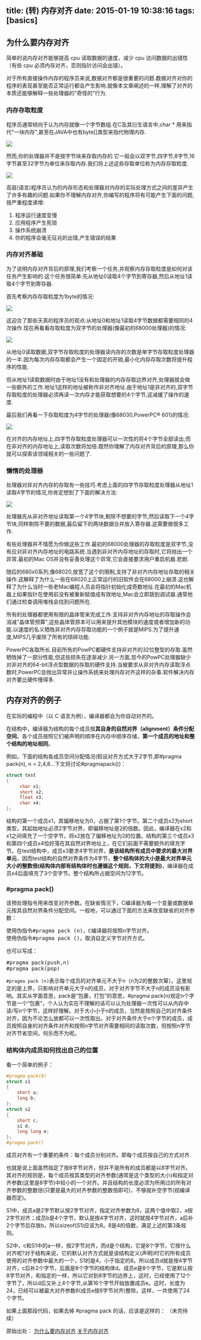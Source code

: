 title: (转) 内存对齐
date: 2015-01-19 10:38:16
tags: [basics]
---

## 为什么要内存对齐

简单的说内存对齐能够提高 cpu 读取数据的速度，减少 cpu 访问数据的出错性（有些 cpu 必须内存对齐，否则指针访问会出错）。

对于所有直接操作内存的程序员来说,数据对齐都是很重要的问题.数据对齐对你的程序的表现甚至能否正常运行都会产生影响.就像本文章阐述的一样,理解了对齐的本质还能够解释一些处理器的"奇怪的"行为.

### 内存存取粒度

程序员通常倾向于认为内存就像一个字节数组.在C及其衍生语言中,char * 用来指代"一块内存",甚至在JAVA中也有byte[]类型来指代物理内存.

![](http://7u2hy4.com1.z0.glb.clouddn.com/linux/memory-align/1.jpeg)

然而,你的处理器并不是按字节块来存取内存的.它一般会以双字节,四字节,8字节,16字节甚至32字节为单位来存取内存.我们将上述这些存取单位称为内存存取粒度.

![](http://7u2hy4.com1.z0.glb.clouddn.com/linux/memory-align/2.jpeg)

高层(语言)程序员认为的内存形态和处理器对内存的实际处理方式之间的差异产生了许多有趣的问题.如果你不理解内存对齐,你编写的程序将有可能产生下面的问题,按严重程度递增:

1. 程序运行速度变慢
2. 应用程序产生死锁
3. 操作系统崩溃
4. 你的程序会毫无征兆的出错,产生错误的结果

### 内存对齐基础

为了说明内存对齐背后的原理,我们考察一个任务,并观察内存存取粒度是如何对该任务产生影响的.这个任务很简单:先从地址0读取4个字节到寄存器,然后从地址1读取4个字节到寄存器.

首先考察内存存取粒度为1byte的情况:

![](http://7u2hy4.com1.z0.glb.clouddn.com/linux/memory-align/3.jpeg)

这迎合了那些天真的程序员的观点:从地址0和地址1读取4字节数据都需要相同的4次操作.现在再看看存取粒度为双字节的处理器(像最初的68000处理器)的情况:

![](http://7u2hy4.com1.z0.glb.clouddn.com/linux/memory-align/4.jpeg)

从地址0读取数据,双字节存取粒度的处理器读内存的次数是单字节存取粒度处理器的一半.因为每次内存存取都会产生一个固定的开销,最小化内存存取次数将提升程序的性能.

但从地址1读取数据时由于地址1没有和处理器的内存存取边界对齐,处理器就会做一些额外的工作.地址1这样的地址被称作非对齐地址.由于地址1是非对齐的,双字节存取粒度的处理器必须再读一次内存才能获取想要的4个字节,这减缓了操作的速度.

最后我们再看一下存取粒度为4字节的处理器(像68030,PowerPC® 601)的情况:

![](http://7u2hy4.com1.z0.glb.clouddn.com/linux/memory-align/5.jpeg)

在对齐的内存地址上,四字节存取粒度处理器可以一次性的将4个字节全部读出;而在非对齐的内存地址上,读取次数将加倍.既然你理解了内存对齐背后的原理,那么你就可以探索该领域相关的一些问题了.

### 懒惰的处理器

处理器对非对齐内存的存取有一些技巧.考虑上面的四字节存取粒度处理器从地址1读取4字节的情况,你肯定想到了下面的解决方法:

![](http://7u2hy4.com1.z0.glb.clouddn.com/linux/memory-align/6.jpeg)

处理器先从非对齐地址读取第一个4字节块,剔除不想要的字节,然后读取下一个4字节块,同样剔除不要的数据,最后留下的两块数据合并放入寄存器.这需要做很多工作.

有些处理器并不情愿为你做这些工作.最初的68000处理器的存取粒度是双字节,没有应对非对齐内存地址的电路系统.当遇到非对齐内存地址的存取时,它将抛出一个异常.最初的Mac OS并没有妥善处理这个异常,它会直接要求用户重启机器.悲剧.

随后的680x0系列,像68020,放宽了这个的限制,支持了非对齐内存地址存取的相关操作.这解释了为什么一些在68020上正常运行的旧软件会在68000上崩溃.这也解释了为什么当时一些老Mac编程人员会将指针初始化成奇数地址.在最初的Mac机器上如果指针在使用前没有被重新赋值成有效地址,Mac会立即跳到调试器.通常他们通过检查调用堆栈会找到问题所在.

所有的处理器都使用有限的晶体管来完成工作.支持非对齐内存地址的存取操作会消减"晶体管预算",这些晶体管原本可以用来提升其他模块的速度或者增加新的功能.以速度的名义牺牲非对齐内存存取功能的一个例子就是MIPS.为了提升速度,MIPS几乎废除了所有的琐碎功能.

PowerPC各取所长.目前所有的PowPC都硬件支持非对齐的32位整型的存取.虽然牺牲掉了一部分性能,但这些损失在逐渐减少.另一方面,现今的PowPC处理器缺少对非对齐的64-bit浮点型数据的存取的硬件支持.当被要求从非对齐内存读取浮点数时,PowerPC会抛出异常并让操作系统来处理内存对齐这样的杂事.软件解决内存对齐要比硬件慢得多.

## 内存对齐的例子

在实际的编程中（以 C 语言为例），编译器都会为你自动对齐的。

在结构中，编译器为结构的每个成员按**其自身的自然对界（alignment）条件分配空间**。各个成员按照它们被声明的顺序在内存中顺序存储，**第一个成员的地址和整个结构的地址相同**。

例如，下面的结构各成员空间分配情况(假设对齐方式大于2字节,即#pragma pack(n), n = 2,4,8...下文将讨论#pragmapack())：

```cpp
struct test 
{
     char x1;
     short x2;
     float x3;
     char x4;
};
```

结构的第一个成员x1，其偏移地址为0，占据了第1个字节。第二个成员x2为short类型，其起始地址必须2字节对界，即偏移地址是2的倍数。因此，编译器在x2和x1之间填充了一个空字节，将x2放在了偏移地址为2的位置。结构的第三个成员x3和第四个成员x4恰好落在其自然对界地址上，在它们前面不需要额外的填充字节。在test结构中，成员x3要求4字节对界，**是该结构所有成员中要求的最大对界单元**，因而test结构的自然对界条件为4字节，**整个结构体的大小是最大对界单元大小的整数倍(结构体内部有结构体时也遵循这个规则，下文将提到)**，编译器在成员x4后面填充了3个空字节。整个结构所占据空间为12字节。

### #pragma pack()

该预处理指令用来改变对齐参数。在缺省情况下，C编译器为每一个变量或数据单元按其自然对界条件分配空间。一般地，可以通过下面的方法来改变缺省的对齐参数：

<pre config="brush:bash;toolbar:false;">
使用伪指令#pragma pack (n)，C编译器将按照n字节对齐。
使用伪指令#pragma pack ()，取消自定义字节对齐方式。
</pre>

也可以写成：

<pre config="brush:bash;toolbar:false;">
#pragma pack(push,n)
#pragma pack(pop)
</pre>

`#pragma pack (n)`表示每个成员的对齐单元不大于n（n为2的整数次幂）。这里规定的是上界，只影响对齐单元大于n的成员，对于对齐字节不大于n的成员没有影响。其实从字面意思，pack是“包裹，打包”的意思，#pragma pack(n)规定n个字节是一个“包裹”，个人认为实在不理解的话可以认为处理器一次性可以从内存中读/写n个字节，这样好理解。对于大小小于n的成员，当然是按照自己的对齐条件对齐，因为不论怎么放都可以一次性取出。对于对齐条件大于n个字节的成员，成员按照自身的对齐条件对齐和按照n字节对齐需要相同的读取次数，但按照n字节对齐节省空间，何乐而不为呢。

### 结构体内成员如何找出自己的位置

看一个简单的例子：

```cpp
#pragma pack(8)
struct s1
{
    short a;
    long b;
};
struct s2
{
    short c;
    s1 d;
    long long e;
};
#pragma pack()
```

成员对齐有一个重要的条件：每个成员分别对齐。即每个成员按自己的方式对齐.

也就是说上面虽然指定了按8字节对齐，但并不是所有的成员都是以8字节对齐。其对齐的规则是，每个成员按其类型的对齐参数(通常是这个类型的大小)和指定对齐参数(这里是8字节)中较小的一个对齐。并且结构的长度必须为所用过的所有对齐参数的整数倍(只要是最大的对齐参数的整数倍即可)，不够就补空字节(视编译器而定)。

S1中，成员a是2字节默认按2字节对齐，指定对齐参数为8，这两个值中取2，a按2字节对齐；成员b是4个字节，默认是按4字节对齐，这时就按4字节对齐，a后补2个字节后存放b，所以sizeof(S1)应该为8。8是4的倍数，满足上述的第3条规则。

S2中，c和S1中的a一样，按2字节对齐，而d是个结构，它是8个字节，它按什么对齐呢?对于结构来说，它的默认对齐方式就是该结构定义(声明)时它的所有成员使用的对齐参数中最大的一个，S1的是4，小于指定的8。所以成员d就是按4字节对齐，c后补2个字节，后面是8个字节的结构体d。成员e是8个字节，它是默认按8字节对齐，和指定的一样，所以它对到8字节的边界上，这时，已经使用了12个字节了，所以d后又补上4个字节,从第16个字节开始放置成员e。这时，长度为24，已经可以被最大对齐参数8(成员e按8字节对齐)整除。这样，一共使用了24个字节。

如果上面那段代码，如果去掉 #pragma pack 的话，应该是这样的： （未完待续）

原始出处：
[为什么要内存对齐](http://blog.csdn.net/lgouc/article/details/8235471 "为什么要内存对齐")
[关于内存对齐](http://blog.csdn.net/lgouc/article/details/8235616 "关于内存对齐")



